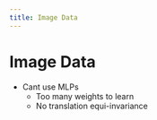 ```yaml
---
title: Image Data
---
```


# Image Data
- Cant use MLPs 
	- Too many weights to learn
	- No translation equi-invariance


















































































